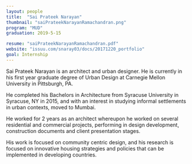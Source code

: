```yaml
---
layout: people
title:  "Sai Prateek Narayan"
thumbnail: "saiPrateekNarayanRamachandran.png"
program: "MUD"
graduation: 2019-5-15

resume: "saiPrateekNarayanRamachandran.pdf"
website: "issuu.com/snaray03/docs/20171220_portfolio"
goal: Internship 
---
```


Sai Prateek Narayan is an architect and urban designer. He is currently in his first year graduate degree of Urban Design at Carnegie Mellon University in Pittsburgh, PA. 

He completed his Bachelors in Architecture from Syracuse University in Syracuse, NY in 2015, and with an interest in studying informal settlements in urban contexts, moved to Mumbai.

He worked for 2 years as an architect whereupon he worked on several residential and commercial projects, performing in design development, construction documents and client presentation stages.

His work is focused on community centric design, and his research is focused on innovative housing strategies and policies that can be implemented in developing countries.
